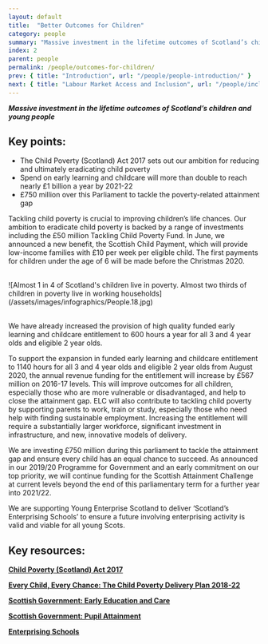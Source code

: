 ```yaml
---
layout: default
title:  "Better Outcomes for Children"
category: people
summary: "Massive investment in the lifetime outcomes of Scotland’s children and young people"
index: 2
parent: people
permalink: /people/outcomes-for-children/
prev: { title: "Introduction", url: "/people/people-introduction/" }
next: { title: "Labour Market Access and Inclusion", url: "/people/inclusion/" }
---
```

***Massive investment in the lifetime outcomes of Scotland’s children and young people***

## Key points:

* The Child Poverty (Scotland) Act 2017 sets out our ambition for reducing and ultimately eradicating child poverty
* Spend on early learning and childcare will more than double to reach nearly £1 billion a year by 2021-22
* £750 million over this Parliament to tackle the poverty-related attainment gap

Tackling child poverty is crucial to improving children’s life chances. Our ambition to eradicate child poverty is backed by a range of investments including the £50 million Tackling Child Poverty Fund.  In June, we announced a new benefit, the Scottish Child Payment, which will provide low-income families with £10 per week per eligible child. The first payments for children under the age of 6 will be made before the Christmas 2020.    

<br>
![Almost 1 in 4 of Scotland's children live in poverty. Almost two thirds of children in poverty live in working households](/assets/images/infographics/People.18.jpg)
<br><br>

We have already increased the provision of high quality funded early learning and childcare entitlement to 600 hours a year for all 3 and 4 year olds and eligible 2 year olds.  

To support the expansion in funded early learning and childcare entitlement to 1140 hours for all 3 and 4 year olds and eligible 2 year olds from August 2020, the annual revenue funding for the entitlement will increase by £567 million on 2016-17 levels.  This will improve outcomes for all children, especially those who are more vulnerable or disadvantaged, and help to close the attainment gap. ELC will also contribute to tackling child poverty by supporting parents to work, train or study, especially those who need help with finding sustainable employment. Increasing the entitlement will require a substantially larger workforce, significant investment in infrastructure, and new, innovative models of delivery.   

We are investing £750 million during this parliament to tackle the attainment gap and ensure every child has an equal chance to succeed. As announced in our 2019/20 Programme for Government and an early commitment on our  top priority, we will continue funding for the Scottish Attainment Challenge  at current levels beyond the end of this parliamentary term for a further year into 2021/22.  

We are supporting Young Enterprise Scotland to deliver ‘Scotland’s Enterprising Schools’ to ensure a future involving enterprising activity is valid and viable for all young Scots.  

## Key resources:

**[Child Poverty (Scotland) Act 2017](http://www.legislation.gov.uk/asp/2017/6/enacted)**  

**[Every Child, Every Chance: The Child Poverty Delivery Plan 2018-22](https://www.gov.scot/publications/child-chance-tackling-child-poverty-delivery-plan-2018-22/)**  

**[Scottish Government: Early Education and Care](https://www.gov.scot/policies/early-education-and-care/early-learning-and-childcare/)**  

**[Scottish Government: Pupil Attainment](https://www.gov.scot/policies/schools/pupil-attainment/)**

**[Enterprising Schools](http://enterprisingschools.scot/)**
